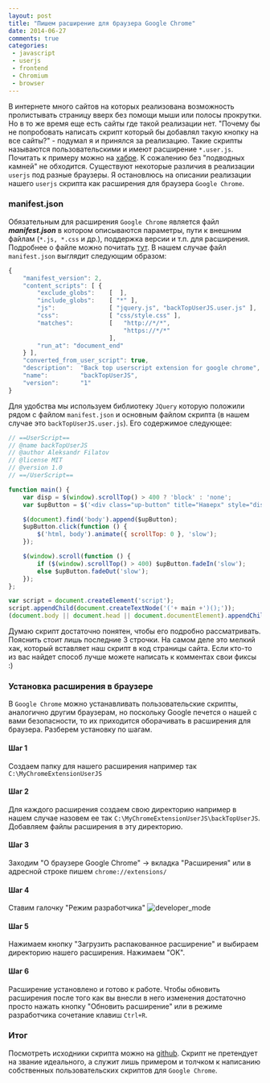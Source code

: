 ```yaml
---
layout: post
title: "Пишем расширение для браузера Google Chrome"
date: 2014-06-27
comments: true
categories:
 - javascript
 - userjs
 - frontend
 - Chromium
 - browser
---
```


В интернете много сайтов на которых реализована возможность пролистывать страницу вверх без помощи мыши или полосы прокрутки. Но в то же время еще есть сайты где такой реализации нет. "Почему бы не попробовать написать скрипт который бы добавлял такую кнопку на все сайты?" - подумал я и принялся за реализацию. Такие скрипты называются пользовательскими и имеют расширение ```*.user.js```. Почитать к примеру можно на [хабре](http://habrahabr.ru/post/129343/). К сожалению без "подводных камней" не обходится. Существуют некоторые различия в реализации ```userjs``` под разные браузеры. Я остановлюсь на описании реализации нашего ```userjs``` скрипта как расширения для браузера ```Google Chrome```.

### manifest.json
Обязательным для расширения ```Google Chrome``` является файл ***manifest.json*** в котором описываются параметры, пути к внешним файлам (```*.js, *.css``` и др.), поддержка версии и т.п. для расширения. Подробнее о файле можно почитать [тут](https://developer.chrome.com/extensions/manifest). В нашем случае файл ```manifest.json``` выглядит следующим образом:

```javascript
{
    "manifest_version": 2,
    "content_scripts": [ {
        "exclude_globs":    [  ],
        "include_globs":    [ "*" ],
        "js":               [ "jquery.js", "backTopUserJS.user.js" ],
        "css":              [ "css/style.css" ],
        "matches":          [   "http://*/*",
                                "https://*/*"
                            ],
        "run_at": "document_end"
    } ],
    "converted_from_user_script": true,
    "description":  "Back top userscript extension for google chrome",
    "name":         "backTopUserJS",
    "version":      "1"
}
```

Для удобства мы используем библиотеку ```JQuery``` которую положили рядом с файлом ```manifest.json``` и основным файлом скрипта (в нашем случае это ```backTopUserJS.user.js```). Его содержимое следующее:

```javascript
// ==UserScript==
// @name backTopUserJS
// @author Aleksandr Filatov
// @license MIT
// @version 1.0
// ==/UserScript==

function main() {
    var disp = $(window).scrollTop() > 400 ? 'block' : 'none';
    var $upButton = $('<div class="up-button" title="Наверх" style="display:' + disp + '">Наверх</div>');

    $(document).find('body').append($upButton);
    $upButton.click(function () {
        $('html, body').animate({ scrollTop: 0 }, 'slow');
    });

    $(window).scroll(function () {
        if ($(window).scrollTop() > 400) $upButton.fadeIn('slow');
        else $upButton.fadeOut('slow');
    });
};

var script = document.createElement('script');
script.appendChild(document.createTextNode('('+ main +')();'));
(document.body || document.head || document.documentElement).appendChild(script);
```

Думаю скрипт достаточно понятен, чтобы его подробно рассматривать. Пояснить стоит лишь последние 3 строчки. На самом деле это мелкий хак, который вставляет наш скрипт в код страницы сайта. Если кто-то из вас найдет способ лучше можете написать к комментах свои фиксы :)

### Установка расширения в браузере
В ```Google Chrome``` можно устанавливать пользовательские скрипты, аналогично другим браузерам, но поскольку Google печется о нашей с вами безопасности, то их приходится оборачивать в расширения для браузера. Разберем установку по шагам.

#### Шаг 1
Создаем папку для нашего расширения например так ```C:\MyChromeExtensionUserJS```

#### Шаг 2
Для каждого расширения создаем свою директорию например в нашем случае назовем ее так ```C:\MyChromeExtensionUserJS\backTopUserJS```. Добавляем файлы расширения в эту директорию.

#### Шаг 3
Заходим "О браузере Google Chrome" -> вкладка "Расширения" или в адресной строке пишем ```chrome://extensions/```

#### Шаг 4
Ставим галочку "Режим разработчика"
![developer_mode](http://1.bp.blogspot.com/-bax0UMkP6dU/U60tEjgXiLI/AAAAAAAABCQ/MRKVYzCoHjc/s1600/qwerty.png)

#### Шаг 5
Нажимаем кнопку "Загрузить распакованное расширение" и выбираем директорию нашего расширения. Нажимаем "OK".

#### Шаг 6
Расширение установлено и готово к работе. Чтобы обновить расширения после того как вы внесли в него изменения достаточно просто нажать кнопку "Обновить расширение" или в режиме разработчика сочетание клавиш ```Ctrl+R```.

### Итог
Посмотреть исходники скрипта можно на [github](https://github.com/greybax/backTopUserJS). Скрипт не претендует на звание идеального, а служит лишь примером и толчком к написанию собственных пользовательских скриптов для ```Google Chrome```.